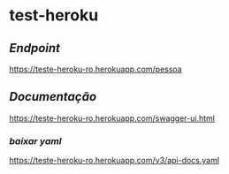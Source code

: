 # test-heroku

## _Endpoint_
https://teste-heroku-ro.herokuapp.com/pessoa

## _Documentação_
https://teste-heroku-ro.herokuapp.com/swagger-ui.html
### _baixar yaml_
https://teste-heroku-ro.herokuapp.com/v3/api-docs.yaml



